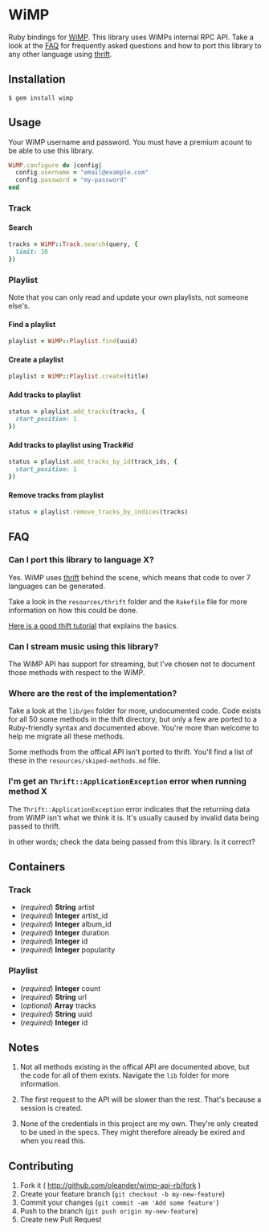 # WiMP

Ruby bindings for [WiMP](http://wimpmusic.com). This library uses WiMPs internal RPC API.
Take a look at the [FAQ](#faq) for frequently asked questions and how to port this library to any other language using [thrift](http://thrift.apache.org/).

## Installation

```
$ gem install wimp
```

## Usage

Your WiMP username and password. You must have a premium 
acount to be able to use this library.

``` ruby
WiMP.configure do |config|
  config.username = "email@example.com"
  config.password = "my-password"
end
```

### Track

#### Search

``` ruby
tracks = WiMP::Track.search(query, {
  limit: 10
})
```

### Playlist

Note that you can only read and update your own playlists, 
not someone else's.

#### Find a playlist

``` ruby
playlist = WiMP::Playlist.find(uuid)
```

#### Create a playlist

``` ruby
playlist = WiMP::Playlist.create(title)
```

#### Add tracks to playlist

``` ruby
status = playlist.add_tracks(tracks, {
  start_position: 1
})
```

#### Add tracks to playlist using Track#id

``` ruby
status = playlist.add_tracks_by_id(track_ids, {
  start_position: 1
})
```

#### Remove tracks from playlist

``` ruby
status = playlist.remove_tracks_by_indices(tracks)
```

## FAQ

### Can I port this library to language X?

Yes. WiMP uses [thrift](http://thrift.apache.org/) behind the scene, 
which means that code to over 7 languages can be generated.

Take a look in the `resources/thrift` folder and the `Rakefile` 
file for more information on how this could be done.

[Here is a good thift tutorial](http://diwakergupta.github.io/thrift-missing-guide/) 
that explains the basics.

### Can I stream music using this library?

The WiMP API has support for streaming, but I've chosen not to document 
those methods with respect to the WiMP.

### Where are the rest of the implementation?

Take a look at the `lib/gen` folder for more, undocumented code. Code
exists for all 50 some methods in the thift directory, but only a few are
ported to a Ruby-friendly syntax and documented above. You're more than
welcome to help me migrate all these methods.

Some methods from the offical API isn't ported to thrift. You'll find a list
of these in the `resources/skiped-methods.md` file.

### I'm get an `Thrift::ApplicationException` error when running method X

The `Thrift::ApplicationException` error indicates that the returning data
from WiMP isn't what we think it is. It's usually caused by invalid data being passed
to thrift. 

In other words; check the data being passed from this library. Is it correct?

## Containers

### Track

- (*required*) **String** artist
- (*required*) **Integer** artist_id
- (*required*) **Integer** album_id
- (*required*) **Integer** duration
- (*required*) **Integer** id
- (*required*) **Integer** popularity

### Playlist

- (*required*) **Integer** count
- (*required*) **String** url
- (*optional*) **Array<Track>** tracks
- (*required*) **String** uuid
- (*required*) **Integer** id


## Notes

1. Not all methods existing in the offical API are documented above, but 
the code for all of them exists. Navigate the `lib` folder for more information.

2. The first request to the API will be slower than the rest.
That's because a session is created.

3. None of the credentials in this project are my own. They're 
only created to be used in the specs. They might therefore already be exired
and when you read this.

## Contributing

1. Fork it ( http://github.com/oleander/wimp-api-rb/fork )
2. Create your feature branch (`git checkout -b my-new-feature`)
3. Commit your changes (`git commit -am 'Add some feature'`)
4. Push to the branch (`git push origin my-new-feature`)
5. Create new Pull Request